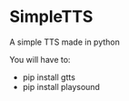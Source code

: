 # SimpleTTS
A simple TTS made in python

You will have to:
- pip install gtts
- pip install playsound
